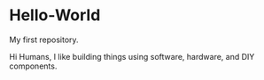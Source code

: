 # Hello-World
My first repository.

Hi Humans,
I like building things using software, hardware, and DIY components.

